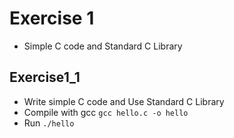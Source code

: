 # Exercise 1
* Simple C code and Standard C Library

## Exercise1_1
* Write simple C code and Use Standard C Library
* Compile with gcc
```gcc hello.c -o hello```
* Run
```./hello```

